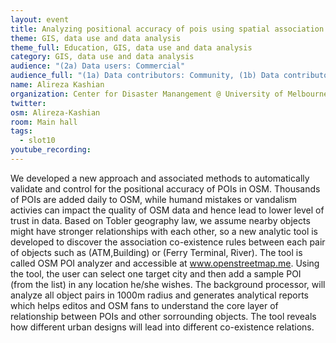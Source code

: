 ```yaml
---
layout: event
title: Analyzing positional accuracy of pois using spatial association rule learning
theme: GIS, data use and data analysis
theme_full: Education, GIS, data use and data analysis
category: GIS, data use and data analysis
audience: "(2a) Data users: Commercial"
audience_full: "(1a) Data contributors: Community, (1b) Data contributors: Public administration (open data, data feedback...), (2a) Data users: Commercial, (2b) Data users: Non-profit and public service, (2c) Data users: Personal"
name: Alireza Kashian
organization: Center for Disaster Manangement @ University of Melbourne 
twitter: 
osm: Alireza-Kashian
room: Main hall
tags:
  - slot10
youtube_recording: 
---
```

We developed a new approach and associated methods to automatically validate and control for the positional accuracy of POIs in OSM. Thousands of POIs are added daily to OSM, while humand mistakes or vandalism activies can impact the quality of OSM data and hence lead to lower level of trust in data. Based on Tobler geography law, we assume nearby objects might have stronger relationships with each other, so a new analytic tool is developed to discover the association co-existence rules between each pair of objects such as (ATM,Building) or (Ferry Terminal, River). The tool is called OSM POI analyzer and accessible at www.openstreetmap.me. Using the tool, the user can select one target city and then add a sample POI (from the list) in any location he/she wishes. The background processor, will analyze all object pairs in 1000m radius and generates analytical reports which helps editos and OSM fans to understand the core layer of relationship between POIs and other sorrounding objects. The tool reveals how different urban designs will lead into different co-existence relations.

